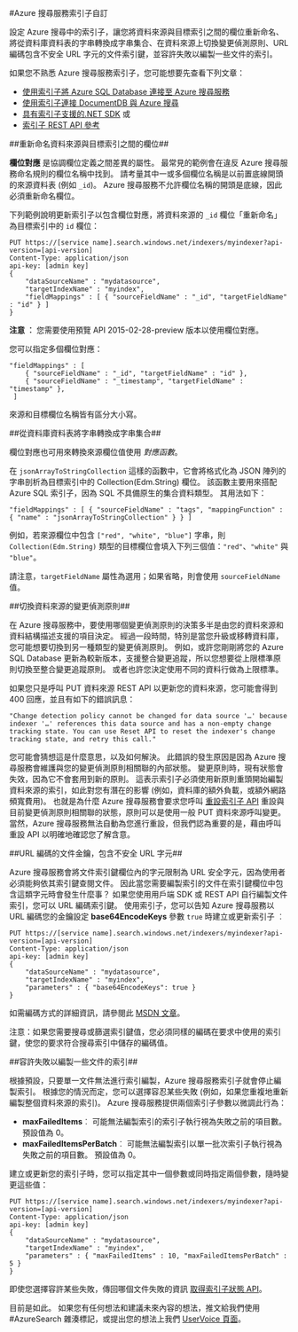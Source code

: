 <properties 
    pageTitle="Azure 搜尋服務索引子自訂 | Microsoft Azure | 雲端託管搜尋服務" 
    description="了解如何自訂 Azure 搜尋服務 (Microsoft Azure 上之託管的雲端搜尋服務) 中的設定和索引子原則。" 
    services="search" 
    documentationCenter="" 
    authors="chaosrealm" 
    manager="pablocas" 
    editor=""/>

<tags 
    ms.service="search" 
    ms.devlang="rest-api" 
    ms.workload="search" 
    ms.topic="article" 
    ms.tgt_pltfrm="na" 
    ms.date="11/04/2015" 
    ms.author="eugenesh"/>

#Azure 搜尋服務索引子自訂

設定 Azure 搜尋中的索引子，讓您將資料來源與目標索引之間的欄位重新命名、將從資料庫資料表的字串轉換成字串集合、在資料來源上切換變更偵測原則、URL 編碼包含不安全 URL 字元的文件索引鍵，並容許失敗以編製一些文件的索引。

如果您不熟悉 Azure 搜尋服務索引子，您可能想要先查看下列文章：

- [使用索引子將 Azure SQL Database 連接至 Azure 搜尋服務](search-howto-connecting-azure-sql-database-to-azure-search-using-indexers-2015-02-28.md)
- [使用索引子連接 DocumentDB 與 Azure 搜尋](../documentdb/documentdb-search-indexer.md)
- [具有索引子支援的.NET SDK](https://msdn.microsoft.com/library/dn951165.aspx) 或 
- [索引子 REST API 參考](https://msdn.microsoft.com/library/azure/dn946891.aspx)

##重新命名資料來源與目標索引之間的欄位##

**欄位對應** 是協調欄位定義之間差異的屬性。 最常見的範例會在違反 Azure 搜尋服務命名規則的欄位名稱中找到。 請考量其中一或多個欄位名稱是以前置底線開頭的來源資料表 (例如 `_id`)。 Azure 搜尋服務不允許欄位名稱的開頭是底線，因此必須重新命名欄位。 

下列範例說明更新索引子以包含欄位對應，將資料來源的 `_id` 欄位「重新命名」為目標索引中的 `id` 欄位：

    PUT https://[service name].search.windows.net/indexers/myindexer?api-version=[api-version]
    Content-Type: application/json
    api-key: [admin key]
    {
        "dataSourceName" : "mydatasource",
        "targetIndexName" : "myindex",
        "fieldMappings" : [ { "sourceFieldName" : "_id", "targetFieldName" : "id" } ] 
    } 

**注意 ︰** 您需要使用預覽 API 2015-02-28-preview 版本以使用欄位對應。 

您可以指定多個欄位對應： 

    "fieldMappings" : [ 
        { "sourceFieldName" : "_id", "targetFieldName" : "id" },
        { "sourceFieldName" : "_timestamp", "targetFieldName" : "timestamp" },
     ]

來源和目標欄位名稱皆有區分大小寫。

##從資料庫資料表將字串轉換成字串集合##

欄位對應也可用來轉換來源欄位值使用 *對應函數*。

在 `jsonArrayToStringCollection` 這樣的函數中，它會將格式化為 JSON 陣列的字串剖析為目標索引中的 Collection(Edm.String) 欄位。 該函數主要用來搭配 Azure SQL 索引子，因為 SQL 不具備原生的集合資料類型。 其用法如下： 

    "fieldMappings" : [ { "sourceFieldName" : "tags", "mappingFunction" : { "name" : "jsonArrayToStringCollection" } } ] 

例如，若來源欄位中包含 `["red", "white", "blue"]` 字串，則 `Collection(Edm.String)` 類型的目標欄位會填入下列三個值：`"red"`、`"white"` 與 `"blue"`。

請注意，`targetFieldName` 屬性為選用；如果省略，則會使用 `sourceFieldName` 值。

##切換資料來源的變更偵測原則##
  
在 Azure 搜尋服務中，要使用哪個變更偵測原則的決策多半是由您的資料來源和資料結構描述支援的項目決定。 經過一段時間，特別是當您升級或移轉資料庫，您可能想要切換到另一種類型的變更偵測原則。 例如，或許您剛剛將您的 Azure SQL Database 更新為較新版本，支援整合變更追蹤，所以您想要從上限標準原則切換至整合變更追蹤原則。 或者也許您決定使用不同的資料行做為上限標準。

如果您只是呼叫 PUT 資料來源 REST API 以更新您的資料來源，您可能會得到 400 回應，並且有如下的錯誤訊息：


    "Change detection policy cannot be changed for data source '…' because indexer '…' references this data source and has a non-empty change tracking state. You can use Reset API to reset the indexer's change tracking state, and retry this call."

 您可能會猜想這是什麼意思，以及如何解決。 此錯誤的發生原因是因為 Azure 搜尋服務會維護與您的變更偵測原則相關聯的內部狀態。 變更原則時，現有狀態會失效，因為它不會套用到新的原則。 這表示索引子必須使用新原則重頭開始編製資料來源的索引，如此對您有潛在的影響 (例如，資料庫的額外負載，或額外網路頻寬費用)。 也就是為什麼 Azure 搜尋服務會要求您呼叫 [重設索引子 API]( https://msdn.microsoft.com/library/azure/dn946897.aspx) 重設與目前變更偵測原則相關聯的狀態，原則可以是使用一般 PUT 資料來源呼叫變更。 當然，Azure 搜尋服務無法自動為您進行重設，但我們認為重要的是，藉由呼叫重設 API 以明確地確認您了解含意。

##URL 編碼的文件金鑰，包含不安全 URL 字元##

Azure 搜尋服務會將文件索引鍵欄位內的字元限制為 URL 安全字元，因為使用者必須能夠依其索引鍵查閱文件。 因此當您需要編製索引的文件在索引鍵欄位中包含這類字元時會發生什麼事？ 如果您使用用戶端 SDK 或 REST API 自行編製文件索引，您可以 URL 編碼索引鍵。 使用索引子，您可以告知 Azure 搜尋服務以 URL 編碼您的金鑰設定 **base64EncodeKeys** 參數 `true` 時建立或更新索引子 ︰

    PUT https://[service name].search.windows.net/indexers/myindexer?api-version=[api-version]
    Content-Type: application/json
    api-key: [admin key]
    {
        "dataSourceName" : "mydatasource",
        "targetIndexName" : "myindex",
        "parameters" : { "base64EncodeKeys": true }
    }

如需編碼方式的詳細資訊，請參閱此 [MSDN 文章](http://msdn.microsoft.com/library/system.web.httpserverutility.urltokenencode.aspx)。 

注意：如果您需要搜尋或篩選索引鍵值，您必須同樣的編碼在要求中使用的索引鍵，使您的要求符合搜尋索引中儲存的編碼值。


##容許失敗以編製一些文件的索引##

根據預設，只要單一文件無法進行索引編製，Azure 搜尋服務索引子就會停止編製索引。 根據您的情況而定，您可以選擇容忍某些失敗 (例如，如果您重複地重新編製整個資料來源的索引)。 Azure 搜尋服務提供兩個索引子參數以微調此行為： 

- **maxFailedItems**︰ 可能無法編製索引的索引子執行視為失敗之前的項目數。 預設值為 0。
- **maxFailedItemsPerBatch**︰ 可能無法編製索引以單一批次索引子執行視為失敗之前的項目數。 預設值為 0。

建立或更新您的索引子時，您可以指定其中一個參數或同時指定兩個參數，隨時變更這些值：

    PUT https://[service name].search.windows.net/indexers/myindexer?api-version=[api-version]
    Content-Type: application/json
    api-key: [admin key]
    {
        "dataSourceName" : "mydatasource",
        "targetIndexName" : "myindex",
        "parameters" : { "maxFailedItems" : 10, "maxFailedItemsPerBatch" : 5 }
    }

即使您選擇容許某些失敗，傳回哪個文件失敗的資訊 [取得索引子狀態 API](https://msdn.microsoft.com/library/azure/dn946884.aspx)。

目前是如此。 如果您有任何想法和建議未來內容的想法，推文給我們使用 #AzureSearch 雜湊標記，或提出您的想法上我們 [UserVoice 頁面](http://feedback.azure.com/forums/263029-azure-search)。    
 

